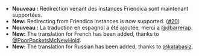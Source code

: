 * **Nouveau :** Redirection venant des instances Friendica sont maintenant supportées.
* **New:** Redirecting from Friendica instances is now supported. ([#20](https://github.com/rugk/mastodon-simplified-federation/issues/20))
* **Nouveau :** La traduction en espagnol a été ajoutée, merci a [@dbarrerap](https://github.com/dbarrerap).
* **New:** The translation for French has been added, thanks to [@PoorPocketsMcNewHold](https://github.com/PoorPocketsMcNewHold).
* **New:** The translation for Russian has been added, thanks to [@katabasiz](https://github.com/katabasiz).
